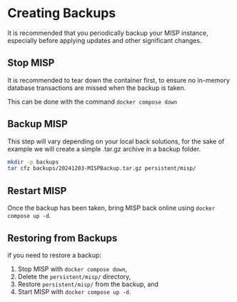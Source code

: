 <!--
SPDX-FileCopyrightText: 2024 Jisc Services Limited
SPDX-FileContributor: James Ellor
SPDX-FileContributor: Joe Pitt

SPDX-License-Identifier: GPL-3.0-only
-->

# Creating Backups

It is recommended that you periodically backup your MISP instance, especially before applying
updates and other significant changes.

## Stop MISP

It is recommended to tear down the container first, to ensure no in-memory database transactions are
missed when the backup is taken.

This can be done with the command `docker compose down`

## Backup MISP

This step will vary depending on your local back solutions, for the sake of example we will create a
simple .tar.gz archive in a backup folder.

```sh
mkdir -p backups
tar cfz backups/20241203-MISPBackup.tar.gz persistent/misp/
```

## Restart MISP

Once the backup has been taken, bring MISP back online using `docker compose up -d`.

## Restoring from Backups

if you need to restore a backup:

1. Stop MISP with `docker compose down`,
2. Delete the `persistent/misp/` directory,
3. Restore `persistent/misp/` from the backup, and
4. Start MISP with `docker compose up -d`.
